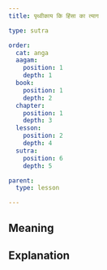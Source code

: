 ```yaml
---
title: पृथ्वीकाय कि हिंसा का त्याग

type: sutra

order:
  cat: anga
  aagam: 
    position: 1
    depth: 1
  book: 
    position: 1
    depth: 2
  chapter:
    position: 1
    depth: 3
  lesson: 
    position: 2
    depth: 4
  sutra: 
    position: 6
    depth: 5

parent:
  type: lesson

---
```


## Meaning

## Explanation